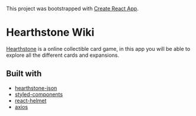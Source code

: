 This project was bootstrapped with [Create React App](https://github.com/facebookincubator/create-react-app).


# Hearthstone Wiki

[Hearthstone](https://playhearthstone.com/en-us) is a online collectible card game, in this app you will be able to explore all the different cards and expansions.

## Built with


- [hearthstone-json](https://hearthstonejson.com/)
- [styled-components](https://www.styled-components.com)
- [react-helmet](https://www.npmjs.com/package/react-helmet)
- [axios](https://github.com/axios/axios)

